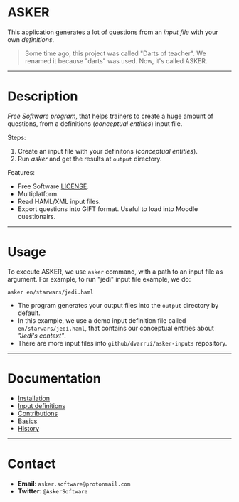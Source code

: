 # ASKER

This application generates a lot of questions from an _input file_
with your own _definitions_.

> Some time ago, this project was called "Darts of teacher". We renamed it because "darts" was used. Now, it's called ASKER.

---

# Description

_Free Software program_, that helps trainers to create a huge amount of questions, from a definitions (_conceptual entities_) input file.

Steps:

1. Create an input file with your definitons (_conceptual entities_).
1. Run _asker_ and get the results at `output` directory.

Features:

* Free Software [LICENSE](LICENSE).
* Multiplatform.
* Read HAML/XML input files.
* Export questions into GIFT format. Useful to load into Moodle cuestionairs.

---

# Usage

To execute ASKER, we use `asker` command, with a path to an input file as argument. For example, to run "jedi" input file example, we do:

```
asker en/starwars/jedi.haml
```

* The program generates your output files into the `output` directory by default.
* In this example, we use a demo input definition file called `en/starwars/jedi.haml`, that contains our conceptual entities about _"Jedi's context"_.
* There are more input files into `github/dvarrui/asker-inputs` repository.

---

# Documentation

* [Installation](./docs/install/README.md)
* [Input definitions](./docs/en/inputs.md)
* [Contributions](./docs/contributions.md)
* [Basics](./doc/basics.md)
* [History](./docs/history.md)

---

# Contact

* **Email**: `asker.software@protonmail.com`
* **Twitter**: `@AskerSoftware`
